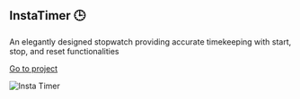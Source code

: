 ## InstaTimer 🕒
An elegantly designed stopwatch providing accurate timekeeping with start, stop, and reset functionalities

[Go to project](https://km-js.github.io/insta-timer/)

![Insta Timer](https://dev-to-uploads.s3.amazonaws.com/uploads/articles/itub6h10p7o1vrpunll0.png)
